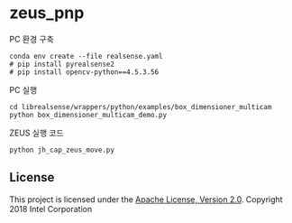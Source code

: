 # zeus_pnp

PC 환경 구축
    
    conda env create --file realsense.yaml
    # pip install pyrealsense2
    # pip install opencv-python==4.5.3.56
    
PC 실행 

    cd librealsense/wrappers/python/examples/box_dimensioner_multicam
    python box_dimensioner_multicam_demo.py

ZEUS 실행 코드

    python jh_cap_zeus_move.py
    
    

## License
This project is licensed under the [Apache License, Version 2.0](LICENSE).
Copyright 2018 Intel Corporation

